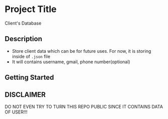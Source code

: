 # Project Title

Client's Database

## Description

- Store client data which can be for future uses. For now, it is storing inside of `.json` file
- It will contains username, gmail, phone number(optional)

## Getting Started

## DISCLAIMER

DO NOT EVEN TRY TO TURN THIS REPO PUBLIC SINCE IT CONTAINS DATA OF USER!!!
